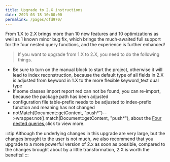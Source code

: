 ```yaml
---
title: Upgrade to 2.X instructions
date: 2023-03-18 10:00:00
permalink: /pages/dfd970/
---
```

From 1.X to 2.X brings more than 10 new features and 10 optimizations as well as 1 known minor bug fix, which brings the much-awaited full support for the four nested query functions, and the experience is further enhanced!

> If you want to upgrade from 1.X to 2.X, you need to do the following things.

* Be sure to turn on the manual block to start the project, otherwise it will lead to index reconstruction, because the default type of all fields in 2.X is adjusted from keyword in 1.X to the more flexible keyword_text dual type
* If some classes import report red can not be found, you can re-import, because the package path has been adjusted
* configuration file table-prefix needs to be adjusted to index-prefix function and meaning has not changed
* notMatch(Document::getContent, "push*")-->wrapper.not().match(Document::getContent, "push*"), about the [Four nested queries](/pages/17ea0a/),click to view more.

:::tip
Although the underlying changes in this upgrade are very large, but the changes brought to the user is not much, we also recommend that you upgrade to a more powerful version of 2.x as soon as possible, compared to the changes brought about by a little transformation, 2.X is worth the benefits!
:::